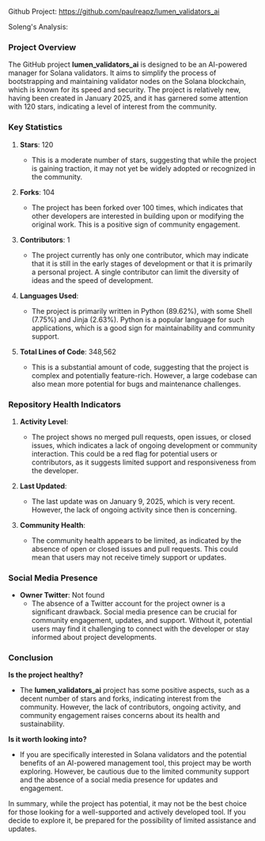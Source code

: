 Github Project: https://github.com/paulreapz/lumen_validators_ai

Soleng's Analysis:

### Project Overview

The GitHub project **lumen_validators_ai** is designed to be an AI-powered manager for Solana validators. It aims to simplify the process of bootstrapping and maintaining validator nodes on the Solana blockchain, which is known for its speed and security. The project is relatively new, having been created in January 2025, and it has garnered some attention with 120 stars, indicating a level of interest from the community.

### Key Statistics

1. **Stars**: 120
   - This is a moderate number of stars, suggesting that while the project is gaining traction, it may not yet be widely adopted or recognized in the community.

2. **Forks**: 104
   - The project has been forked over 100 times, which indicates that other developers are interested in building upon or modifying the original work. This is a positive sign of community engagement.

3. **Contributors**: 1
   - The project currently has only one contributor, which may indicate that it is still in the early stages of development or that it is primarily a personal project. A single contributor can limit the diversity of ideas and the speed of development.

4. **Languages Used**: 
   - The project is primarily written in Python (89.62%), with some Shell (7.75%) and Jinja (2.63%). Python is a popular language for such applications, which is a good sign for maintainability and community support.

5. **Total Lines of Code**: 348,562
   - This is a substantial amount of code, suggesting that the project is complex and potentially feature-rich. However, a large codebase can also mean more potential for bugs and maintenance challenges.

### Repository Health Indicators

1. **Activity Level**: 
   - The project shows no merged pull requests, open issues, or closed issues, which indicates a lack of ongoing development or community interaction. This could be a red flag for potential users or contributors, as it suggests limited support and responsiveness from the developer.

2. **Last Updated**: 
   - The last update was on January 9, 2025, which is very recent. However, the lack of ongoing activity since then is concerning.

3. **Community Health**: 
   - The community health appears to be limited, as indicated by the absence of open or closed issues and pull requests. This could mean that users may not receive timely support or updates.

### Social Media Presence

- **Owner Twitter**: Not found
   - The absence of a Twitter account for the project owner is a significant drawback. Social media presence can be crucial for community engagement, updates, and support. Without it, potential users may find it challenging to connect with the developer or stay informed about project developments.

### Conclusion

**Is the project healthy?**
- The **lumen_validators_ai** project has some positive aspects, such as a decent number of stars and forks, indicating interest from the community. However, the lack of contributors, ongoing activity, and community engagement raises concerns about its health and sustainability.

**Is it worth looking into?**
- If you are specifically interested in Solana validators and the potential benefits of an AI-powered management tool, this project may be worth exploring. However, be cautious due to the limited community support and the absence of a social media presence for updates and engagement.

In summary, while the project has potential, it may not be the best choice for those looking for a well-supported and actively developed tool. If you decide to explore it, be prepared for the possibility of limited assistance and updates.